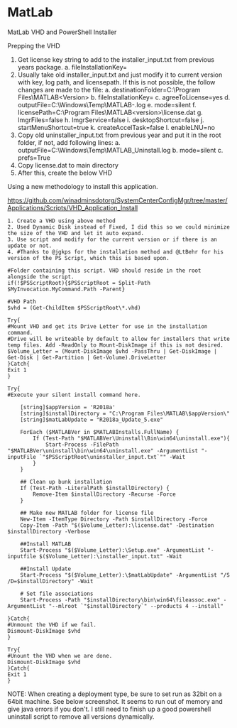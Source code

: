 # MatLab

MatLab VHD and PowerShell Installer

Prepping the VHD
1. Get license key string to add to the installer_input.txt from previous years package.
	a. fileInstallationKey=<Key from software services>
2. Usually take old installer_input.txt and just modify it to current version with key, log path, and licensepath.  If this is not possible, the follow changes are made 	to the file:
	a. destinationFolder=C:\Program Files\MATLAB\<Version>
	b. fileInstallationKey=<Key from software services>
	c. agreeToLicense=yes
	d. outputFile=C:\Windows\Temp\MATLAB-<version>.log
	e. mode=silent
	f. licensePath=C:\Program Files\MATLAB\<version>\license.dat
	g. lmgrFiles=false
	h. lmgrService=false
	i. desktopShortcut=false
	j. startMenuShortcut=true
	k. createAccelTask=false
	l. enableLNU=no
3. Copy old uninstaller_input.txt from previous year and put it in the root folder, if not, add following lines:
	a. outputFile=C:\Windows\Temp\MATLAB_Uninstall.log
	b. mode=silent
	c. prefs=True
4. Copy license.dat to main directory
5. After this, create the below VHD

Using a new methodology to install this application.

https://github.com/winadminsdotorg/SystemCenterConfigMgr/tree/master/Applications/Scripts/VHD_Application_Install

	1. Create a VHD using above method
	2. Used Dynamic Disk instead of Fixed, I did this so we could minimize the size of the VHD and let it auto expand.
	3. Use script and modify for the current version or if there is an update or not.
	4. #Thanks to @jgkps for the installation method and @LtBehr for his version of the PS Script, which this is based upon.
	
	#Folder containing this script. VHD should reside in the root alongside the script.
	if(!$PSScriptRoot){$PSScriptRoot = Split-Path $MyInvocation.MyCommand.Path -Parent}
	
	#VHD Path
	$vhd = (Get-ChildItem $PSScriptRoot\*.vhd)
	
	Try{
	#Mount VHD and get its Drive Letter for use in the installation command.
	#Drive will be writeable by default to allow for installers that write temp files. Add -ReadOnly to Mount-DiskImage if this is not desired.
	$Volume_Letter = (Mount-DiskImage $vhd -PassThru | Get-DiskImage | Get-Disk | Get-Partition | Get-Volume).DriveLetter
	}Catch{
	Exit 1
	}
	
	Try{
	#Execute your silent install command here. 
	    
	    [string]$appVersion = 'R2018a'
	    [string]$installDirectory = "C:\Program Files\MATLAB\$appVersion\"
	    [string]$matLabUpdate = "R2018a_Update_5.exe"
	
	    ForEach ($MATLABVer in $MATLABInstalls.FullName) {
	        If (Test-Path "$MATLABVer\Uninstall\Bin\win64\uninstall.exe"){
	            Start-Process -FilePath "$MATLABVer\uninstall\bin\win64\uninstall.exe" -ArgumentList "-inputFile `"$PSScriptRoot\uninstaller_input.txt`"" -Wait
	        }
	    }
	
	    ## Clean up bunk installation        
	    If (Test-Path -LiteralPath $installDirectory) {
	        Remove-Item $installDirectory -Recurse -Force
	    }
	        
	    ## Make new MATLAB folder for license file
	    New-Item -ItemType Directory -Path $installDirectory -Force
	    Copy-Item -Path "$($Volume_Letter):\license.dat" -Destination $installDirectory -Verbose
	
	    ##Install MATLAB
	    Start-Process "$($Volume_Letter):\Setup.exe" -ArgumentList "-inputfile $($Volume_Letter):\installer_input.txt" -Wait
	
	    ##Install Update
	    Start-Process "$($Volume_Letter):\$matLabUpdate" -ArgumentList "/S /D=$installDirectory" -Wait
	
	    # Set file associations
	    Start-Process -Path "$installDirectory\bin\win64\fileassoc.exe" -ArgumentList "--mlroot `"$installDirectory`" --products 4 --install"
	
	}Catch{
	#Unmount the VHD if we fail.
	Dismount-DiskImage $vhd
	}
	
	Try{
	#Unount the VHD when we are done.
	Dismount-DiskImage $vhd
	}Catch{
	Exit 1
	}

NOTE: When creating a deployment type, be sure to set run as 32bit on a 64bit machine. See below screenshot.  It seems to run out of memory and give java errors if you don't.  I still need to finish up a good powershell uninstall script to remove all versions dynamically.
